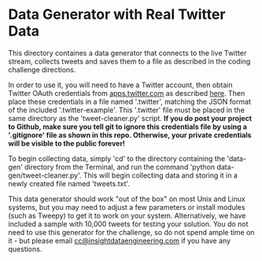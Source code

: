 # Data Generator with Real Twitter Data
This directory containes a data generator that connects to the live Twitter stream, collects tweets and saves them to a file as described in the coding challenge directions.  

In order to use it, you will need to have a Twitter account, then obtain Twitter OAuth credentials from [apps.twitter.com](http://apps.twitter.com) as described [here](https://www.youtube.com/watch?v=j8KqeBGlWec&index=38&list=PLAwxTw4SYaPnWVpbkeoLu7WwI0JIiuXhT).  Then place these credentials in a file named '.twitter', matching the JSON format of the included '.twitter-example'. This '.twitter' file must be placed in the same directory as the 'tweet-cleaner.py' script.  **If you do post your project to Github, make sure you tell git to ignore this credentials file by using a '.gitignore' file as shown in this repo.  Otherwise, your private credentials will be visible to the public forever!**   

To begin collecting data, simply 'cd' to the directory containing the 'data-gen' directory from the Terminal, and run the command 'python data-gen/tweet-cleaner.py'.  This will begin collecting data and storing it in a newly created file named 'tweets.txt'.  

This data generator should work "out of the box" on most Unix and Linux systems, but you may need to adjust a few parameters or install modules (such as Tweepy) to get it to work on your system.  Alternatively, we have included a sample with 10,000 tweets for testing your solution.  You do not need to use this generator for the challenge, so do not spend ample time on it - but please email cc@insightdataengineering.com if you have any questions.  